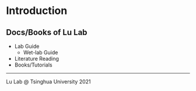# Introduction



## Docs/Books of Lu Lab 

* Lab Guide
  * Wet-lab Guide
* Literature Reading
* Books/Tutorials





---

Lu Lab @ Tsinghua University 2021


